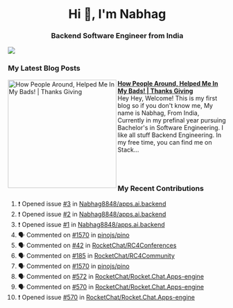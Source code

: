  
<h1 align="center">Hi 👋, I'm Nabhag</h1>
<h3 align="center">Backend Software Engineer from India</h3>

<img src="Twitter header - 2.png"/>

### My Latest Blog Posts 
<!-- HASHNODE_BLOG:START -->
<p align="left">
<a href="https://nabhagmotivaras.hashnode.dev//experience-2022" title="How People Around, Helped Me In My Bads!  | Thanks Giving"><img src="https://cdn.hashnode.com/res/hashnode/image/stock/unsplash/d1956810eb099b7959df44d932fa9fe4.jpeg" alt="How People Around, Helped Me In My Bads!  | Thanks Giving" width="250px" align="left" /></a>
<a href="https://nabhagmotivaras.hashnode.dev//experience-2022" title="How People Around, Helped Me In My Bads!  | Thanks Giving"><strong>How People Around, Helped Me In My Bads!  | Thanks Giving</strong></a>
<br/> Hey Hey, Welcome! This is my first blog so if you don't know me, My name is Nabhag, From India, Currently in my prefinal year pursuing Bachelor's in Software Engineering. I like all stuff Backend Engineering. In my free time, you can find me on Stack... </p> <br/> <br/>
<!-- HASHNODE_BLOG:END -->
<p align=left>

 ### My Recent Contributions

<!--START_SECTION:activity-->
1. ❗️ Opened issue [#3](https://github.com/Nabhag8848/apps.ai.backend/issues/3) in [Nabhag8848/apps.ai.backend](https://github.com/Nabhag8848/apps.ai.backend)
2. ❗️ Opened issue [#2](https://github.com/Nabhag8848/apps.ai.backend/issues/2) in [Nabhag8848/apps.ai.backend](https://github.com/Nabhag8848/apps.ai.backend)
3. ❗️ Opened issue [#1](https://github.com/Nabhag8848/apps.ai.backend/issues/1) in [Nabhag8848/apps.ai.backend](https://github.com/Nabhag8848/apps.ai.backend)
4. 🗣 Commented on [#1570](https://github.com/pinojs/pino/issues/1570) in [pinojs/pino](https://github.com/pinojs/pino)
5. 🗣 Commented on [#42](https://github.com/RocketChat/RC4Conferences/issues/42) in [RocketChat/RC4Conferences](https://github.com/RocketChat/RC4Conferences)
6. 🗣 Commented on [#185](https://github.com/RocketChat/RC4Community/issues/185) in [RocketChat/RC4Community](https://github.com/RocketChat/RC4Community)
7. 🗣 Commented on [#1570](https://github.com/pinojs/pino/issues/1570) in [pinojs/pino](https://github.com/pinojs/pino)
8. 🗣 Commented on [#572](https://github.com/RocketChat/Rocket.Chat.Apps-engine/issues/572) in [RocketChat/Rocket.Chat.Apps-engine](https://github.com/RocketChat/Rocket.Chat.Apps-engine)
9. 🗣 Commented on [#570](https://github.com/RocketChat/Rocket.Chat.Apps-engine/issues/570) in [RocketChat/Rocket.Chat.Apps-engine](https://github.com/RocketChat/Rocket.Chat.Apps-engine)
10. ❗️ Opened issue [#570](https://github.com/RocketChat/Rocket.Chat.Apps-engine/issues/570) in [RocketChat/Rocket.Chat.Apps-engine](https://github.com/RocketChat/Rocket.Chat.Apps-engine)
<!--END_SECTION:activity-->
 
 </p>


